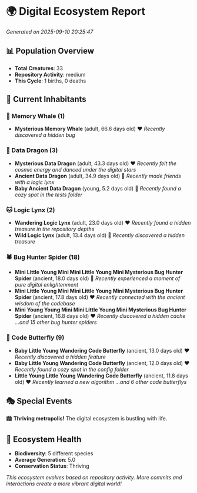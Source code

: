 # 🌍 Digital Ecosystem Report
*Generated on 2025-09-10 20:25:47*

## 📊 Population Overview
- **Total Creatures**: 33
- **Repository Activity**: medium
- **This Cycle**: 1 births, 0 deaths

## 👥 Current Inhabitants

### 🐋 Memory Whale (1)
- **Mysterious Memory Whale** (adult, 66.6 days old) ❤️
  *Recently discovered a hidden bug*

### 🐉 Data Dragon (3)
- **Mysterious Data Dragon** (adult, 43.3 days old) ❤️
  *Recently felt the cosmic energy and danced under the digital stars*
- **Ancient Data Dragon** (adult, 34.9 days old) 💛
  *Recently made friends with a logic lynx*
- **Baby Ancient Data Dragon** (young, 5.2 days old) 💚
  *Recently found a cozy spot in the tests folder*

### 🐱 Logic Lynx (2)
- **Wandering Logic Lynx** (adult, 23.0 days old) ❤️
  *Recently found a hidden treasure in the repository depths*
- **Wild Logic Lynx** (adult, 13.4 days old) 💚
  *Recently discovered a hidden treasure*

### 🕷️ Bug Hunter Spider (18)
- **Mini Little Young Mini Mini Little Young Mini Mysterious Bug Hunter Spider** (ancient, 18.0 days old) 💛
  *Recently experienced a moment of pure digital enlightenment*
- **Mini Little Young Mini Mini Little Young Mini Mysterious Bug Hunter Spider** (ancient, 17.8 days old) ❤️
  *Recently connected with the ancient wisdom of the codebase*
- **Mini Young Young Mini Mini Little Young Mini Mysterious Bug Hunter Spider** (ancient, 16.8 days old) ❤️
  *Recently discovered a hidden cache*
  *...and 15 other bug hunter spiders*

### 🦋 Code Butterfly (9)
- **Baby Little Young Wandering Code Butterfly** (ancient, 13.0 days old) ❤️
  *Recently discovered a hidden feature*
- **Baby Little Young Wandering Code Butterfly** (ancient, 12.0 days old) ❤️
  *Recently found a cozy spot in the config folder*
- **Little Young Little Young Wandering Code Butterfly** (ancient, 11.8 days old) ❤️
  *Recently learned a new algorithm*
  *...and 6 other code butterflys*

## 🎭 Special Events

🏙️ **Thriving metropolis!** The digital ecosystem is bustling with life.

## 🔬 Ecosystem Health
- **Biodiversity**: 5 different species
- **Average Generation**: 5.0
- **Conservation Status**: Thriving

*This ecosystem evolves based on repository activity. More commits and interactions create a more vibrant digital world!*